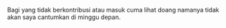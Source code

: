 Bagi yang tidak berkontribusi atau masuk cuma lihat doang namanya tidak akan saya cantumkan di minggu depan.
